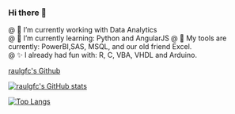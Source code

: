 ### Hi there 👋

@ 🔭 I’m currently working with Data Analytics  
@ 🌱 I’m currently learning: Python and AngularJS
@ 💼 My tools are currently: PowerBI,SAS, MSQL, and our old friend Excel.  
@ ✨ I already had fun with: R, C, VBA, VHDL and Arduino.

 [raulgfc's Github](https://github.com/raulgfc)

 [![raulgfc's GitHub stats](https://github-readme-stats.vercel.app/api?username=raulgfc)](https://github.com/raulgfc/github-readme-stats)

 [![Top Langs](https://github-readme-stats.vercel.app/api/top-langs/?username=raulgfc)](https://github.com/raulgfc/github-readme-stats)


<!--
**raulgfc/raulgfc** is a ✨ _special_ ✨ repository because its `README.md` (this file) appears on your GitHub profile.

Here are some ideas to get you started:

- 🔭 I’m currently working on ...
- 🌱 I’m currently learning ...
- 👯 I’m looking to collaborate on ...
- 🤔 I’m looking for help with ...
- 💬 Ask me about ...
- 📫 How to reach me: ...
- 😄 Pronouns: ...
- ⚡ Fun fact: ...
-->
